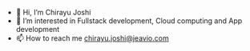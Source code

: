- 👋 Hi, I’m Chirayu Joshi
- 👀 I’m interested in Fullstack development, Cloud computing and App development
- 📫 How to reach me chirayu.joshi@jeavio.com

